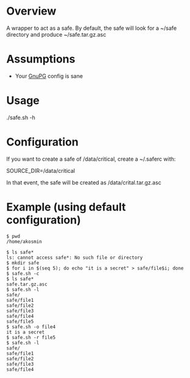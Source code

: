 # Overview

A wrapper to act as a safe. By default, the safe will look for a ~/safe
directory and produce ~/safe.tar.gz.asc

# Assumptions

* Your [GnuPG](http://gnupg.org) config is sane

# Usage

  ./safe.sh -h

# Configuration

If you want to create a safe of /data/critical, create a ~/.saferc with:

  SOURCE_DIR=/data/critical

In that event, the safe will be created as /data/crital.tar.gz.asc

# Example (using default configuration)

    $ pwd
    /home/akosmin

    $ ls safe*
    ls: cannot access safe*: No such file or directory
    $ mkdir safe
    $ for i in $(seq 5); do echo "it is a secret" > safe/file$i; done
    $ safe.sh -c
    $ ls safe*
    safe.tar.gz.asc
    $ safe.sh -l
    safe/
    safe/file1
    safe/file2
    safe/file3
    safe/file4
    safe/file5
    $ safe.sh -o file4
    it is a secret
    $ safe.sh -r file5
    $ safe.sh -l
    safe/
    safe/file1
    safe/file2
    safe/file3
    safe/file4
